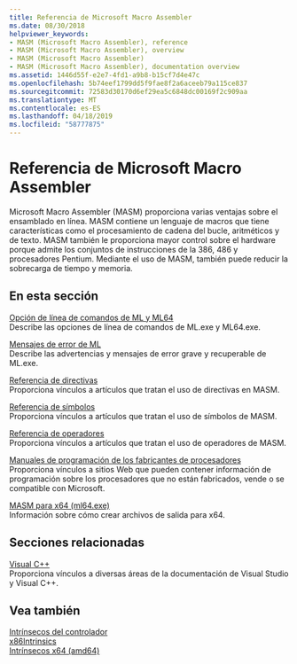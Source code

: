 ```yaml
---
title: Referencia de Microsoft Macro Assembler
ms.date: 08/30/2018
helpviewer_keywords:
- MASM (Microsoft Macro Assembler), reference
- MASM (Microsoft Macro Assembler), overview
- MASM (Microsoft Macro Assembler)
- MASM (Microsoft Macro Assembler), documentation overview
ms.assetid: 1446d55f-e2e7-4fd1-a9b8-b15cf7d4e47c
ms.openlocfilehash: 5b74eef1799dd5f9fae8f2a6aceeb79a115ce837
ms.sourcegitcommit: 72583d30170d6ef29ea5c6848dc00169f2c909aa
ms.translationtype: MT
ms.contentlocale: es-ES
ms.lasthandoff: 04/18/2019
ms.locfileid: "58777875"
---
```

# <a name="microsoft-macro-assembler-reference"></a>Referencia de Microsoft Macro Assembler

Microsoft Macro Assembler (MASM) proporciona varias ventajas sobre el ensamblado en línea. MASM contiene un lenguaje de macros que tiene características como el procesamiento de cadena del bucle, aritméticos y de texto. MASM también le proporciona mayor control sobre el hardware porque admite los conjuntos de instrucciones de la 386, 486 y procesadores Pentium. Mediante el uso de MASM, también puede reducir la sobrecarga de tiempo y memoria.

## <a name="in-this-section"></a>En esta sección

[Opción de línea de comandos de ML y ML64](../../assembler/masm/ml-and-ml64-command-line-reference.md)<br/>
Describe las opciones de línea de comandos de ML.exe y ML64.exe.

[Mensajes de error de ML](../../assembler/masm/ml-error-messages.md)<br/>
Describe las advertencias y mensajes de error grave y recuperable de ML.exe.

[Referencia de directivas](../../assembler/masm/directives-reference.md)<br/>
Proporciona vínculos a artículos que tratan el uso de directivas en MASM.

[Referencia de símbolos](../../assembler/masm/symbols-reference.md)<br/>
Proporciona vínculos a artículos que tratan el uso de símbolos de MASM.

[Referencia de operadores](../../assembler/masm/operators-reference.md)<br/>
Proporciona vínculos a artículos que tratan el uso de operadores de MASM.

[Manuales de programación de los fabricantes de procesadores](../../assembler/masm/processor-manufacturer-programming-manuals.md)<br/>
Proporciona vínculos a sitios Web que pueden contener información de programación sobre los procesadores que no están fabricados, vende o se compatible con Microsoft.

[MASM para x64 (ml64.exe)](../../assembler/masm/masm-for-x64-ml64-exe.md)<br/>
Información sobre cómo crear archivos de salida para x64.

## <a name="related-sections"></a>Secciones relacionadas

[Visual C++](../../overview/visual-cpp-in-visual-studio.md)<br/>
Proporciona vínculos a diversas áreas de la documentación de Visual Studio y Visual C++.

## <a name="see-also"></a>Vea también

[Intrínsecos del controlador](../../intrinsics/compiler-intrinsics.md)<br/>
[x86Intrinsics](../../intrinsics/x86-intrinsics-list.md)<br/>
[Intrínsecos x64 (amd64)](../../intrinsics/x64-amd64-intrinsics-list.md)<br/>